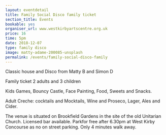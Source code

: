 ```yaml
---
layout: eventdetail
title: Family Social Disco family ticket
section_title: Events
bookable: yes
organiser_url: www.westkirbyartscentre.org.uk
price: 16
time: 5pm
date: 2018-12-07
type: family disco
image: matty-adame-200085-unsplash
permalink: /events/family-social-disco-family
---
```


Classic house and Disco from Matty B and Simon D

Family ticket 2 adults and 3 children

Kids Games, Bouncy Castle, Face Painting, Food, Sweets and Snacks.

Adult Creche: cocktails and Mocktails, Wine and Proseco, Lager, Ales and Cider.

The venue is situated on Brookfield Gardens in the site of the old Unitarian Church. Licensed bar available. Parkfor free after 6.30pm at West Kirby Concourse as no on street parking. Only 4 minutes walk away.
